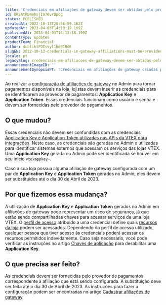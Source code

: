 ```yaml
---
title: 'Credenciais em afiliações de gateway devem ser obtidas pelo provedor de pagamentos'
id: 6RsAtRDmehojI076vYBpog
status: PUBLISHED
createdAt: 2022-10-13T20:36:50.162Z
updatedAt: 2023-04-03T14:13:18.199Z
publishedAt: 2023-04-03T14:13:18.199Z
contentType: updates
productTeam: Financial
author: 4ubliktPJIsvyl1hq91RdK
slugEN: 2022-10-13-credentials-in-gateway-affiliations-must-be-provided-by-the-payment-provider
locale: pt
legacySlug: credenciais-em-afiliacoes-de-gateway-devem-ser-obtidas-pelo-provedor-de
announcementImageID: ''
announcementSynopsisPT: 'Credenciais em afiliações de gateway criadas pelo Admin devem ser substituídas até 31/10 por questões de segurança'
---
```


Ao realizar a [configuração de afiliações de gateway](https://help.vtex.com/pt/tutorial/afiliacoes-de-gateway--tutorials_444) no Admin para tornar pagamentos disponíveis na loja, lojistas devem inserir as credenciais para se identificarem ao provedor de pagamentos: **Application Key** e **Application Token**. Essas credenciais funcionam como usuário e senha e devem ser fornecidas pelo provedor de pagamentos.

## O que mudou?

Essas credenciais não devem ser confundidas com as credenciais [Application Key e Application Token utilizadas nas APIs da VTEX para integrações](https://help.vtex.com/pt/tutorial/chaves-de-aplicacao--2iffYzlvvz4BDMr6WGUtet). Neste caso, as credenciais são geradas no Admin e utilizadas para identificar sistemas externos que acessam os serviços das lojas VTEX. Uma **Application Key** gerada no Admin pode ser identificada se houver em seu início `vtexappkey-`.

Caso a sua loja possua alguma afiliação de gateway configurada com um par de **Application Key** e **Application Token** gerados no Admin, eles devem ser substituídos até o dia 30 de Abril de 2023.

## Por que fizemos essa mudança?

A utilização de **Application Key** e **Application Token** gerados no Admin em afiliações de gateway pode representar um risco de segurança, já que estão sendo compartilhadas chaves para acessar serviços de uma loja VTEX. O [perfil de acesso](https://help.vtex.com/pt/tutorial/perfis-de-acesso--7HKK5Uau2H6wxE1rH5oRbc) atribuído a uma credencial define quais [recursos da loja](https://help.vtex.com/pt/tutorial/recursos-do-license-manager--3q6ztrC8YynQf6rdc6euk3) podem ser acessados. Dependendo do perfil de acesso utilizado, qualquer pessoa que tiver acesso às credenciais poderá acessar os recursos permitidos indevidamente. Caso seja necessário, você pode verificar as instruções no artigo [Chaves de aplicação](https://help.vtex.com/pt/tutorial/chaves-de-aplicacao--2iffYzlvvz4BDMr6WGUtet#ativar-ou-desativar-chaves-de-aplicacao) para desabilitar uma **Application Key**.

## O que precisa ser feito?

As credenciais devem ser fornecidas pelo provedor de pagamentos correspondente à afiliação que está sendo configurada. A substituição deve ser feita até o dia 30 de Abril de 2023. As instruções para fazer a configuração podem ser encontradas no artigo [Cadastrar afiliações de gateway](https://help.vtex.com/pt/tutorial/afiliacoes-de-gateway--tutorials_444).
